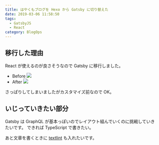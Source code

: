 ```yaml
---
title: はやくもブログを Hexo から Gatsby に切り替えた
date: 2019-03-06 11:58:50
tags:
  - GatsbyJS
  - React
category: BlogOps
---
```


## 移行した理由

React が使えるのが良さそうなので Gatsby に移行しました。

- Before
  ![](https://s3.amazonaws.com/anozon-img/%E3%81%82%E3%81%AE%E3%81%9E%E3%82%93%E3%81%B3%E3%82%88%E3%82%8A.png)
- After
  ![](https://s3.amazonaws.com/anozon-img/All_posts___%E3%81%82%E3%81%AE%E3%81%9E%E3%82%93%E3%81%B3%E3%82%88%E3%82%8A.png)

さっぱりしてしまいましたがカスタマイズ前なので OK。

## いじっていきたい部分

Gatsby は GraphQL が基本っぽいのでレイアウト組んでいくのに挑戦していきたいです。
できれば TypeScript で書きたい。

あと文章を書くときに [textlint](https://github.com/textlint/textlint) も入れたいです。
